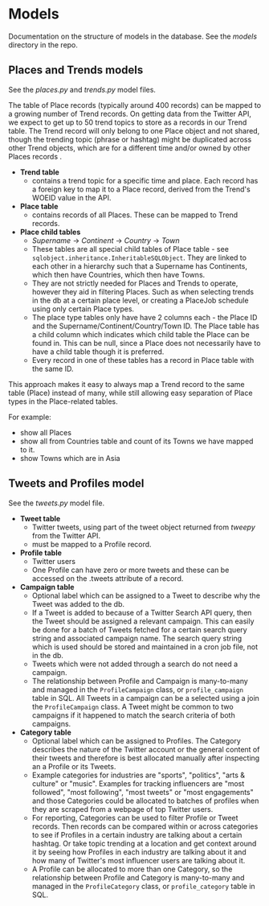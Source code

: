 # Models

Documentation on the structure of models in the database. See the _models_ directory in the repo.


## Places and Trends models

See the _places.py_ and _trends.py_ model files.

The table of Place records (typically around 400 records) can be mapped to a growing number of Trend records. On getting data from the Twitter API, we expect to get up to 50 trend topics to store as a records in our Trend table. The Trend record will only belong to one Place object and not shared, though the trending topic (phrase or hashtag) might be duplicated across other Trend objects, which are for a different time and/or owned by other Places records .

* **Trend table**
    - contains a trend topic for a specific time and place. Each record has a foreign key to map it to a Place record, derived from the Trend's WOEID value in the API.
 * **Place table**
    - contains records of all Places. These can be mapped to Trend records.
 * **Place child tables**
    - _Supername_ -> _Continent_ -> _Country_ -> _Town_
    - These tables are all special child tables of Place table - see `sqlobject.inheritance.InheritableSQLObject`. They are linked to each other in a hierarchy such that a Supername has Continents, which then have Countries, which then have Towns.
    - They are not strictly needed for Places and Trends to operate, however they aid in filtering Places. Such as when selecting trends in the db at a certain place level, or creating a PlaceJob schedule using only certain Place types.
    - The place type tables only have have 2 columns each - the Place ID and the Supername/Continent/Country/Town ID. The Place table has a child column which indicates which child table the Place can be found in. This can be null, since a Place does not necessarily have to have a child table though it is preferred.
    - Every record in  one of these tables has a record in Place table with the same ID.

This approach makes it easy to always map a Trend record to the same
table (Place) instead of many, while still allowing easy separation of
Place types in the Place-related tables.

For example:

 - show all Places
 - show all from Countries table and count of its Towns we have mapped to it.
 - show Towns which are in Asia


## Tweets and Profiles model

See the _tweets.py_ model file.


* **Tweet table**
    - Twitter tweets, using part of the tweet object returned from _tweepy_ from the Twitter API.
    - must be mapped to a Profile record.
* **Profile table**
    - Twitter users
    - One Profile can have zero or more tweets and these can be accessed on the .tweets attribute of a record.
* **Campaign table**
    - Optional label which can be assigned to a Tweet to describe why the Tweet was added to the db.
    - If a Tweet is added to because of a Twitter Search API query, then the Tweet should be assigned a relevant campaign. This can easily be done for a batch of Tweets fetched for a certain search query string and associated campaign name. The search query string which is used should be stored and maintained in a cron job file, not in the db.
    - Tweets which were not added through a search do not need a campaign.
    - The relationship between Profile and Campaign is many-to-many and managed in the `ProfileCampaign` class, or `profile_campaign` table in SQL. All Tweets in a campaign can be a selected using a join the `ProfileCampaign` class. A Tweet might be common to two campaigns if it happened to match the search criteria of both campaigns.
* **Category table**
    - Optional label which can be assigned to Profiles. The Category describes the nature of the Twitter account or the general content of their tweets and therefore is best allocated manually after inspecting an a Profile or its Tweets.
    - Example categories for industries are "sports", "politics", "arts & culture" or "music". Examples for tracking influencers are "most followed", "most following", "most tweets" or "most engagements" and those Categories could be allocated to batches of profiles when they are scraped from a webpage of top Twitter users.
    - For reporting, Categories can be used to filter Profile or Tweet
    records. Then records can be compared within or across categories to see if Profiles in a certain industry are talking about a certain hashtag. Or take topic trending at a location and get context around it by seeing how Profiles in each industry are talking about it and how many of Twitter's most influencer users are talking about it.
    - A Profile can be allocated to more than one Category, so the relationship between Profile and Category is many-to-many and managed in the `ProfileCategory` class, or `profile_category` table in SQL.
